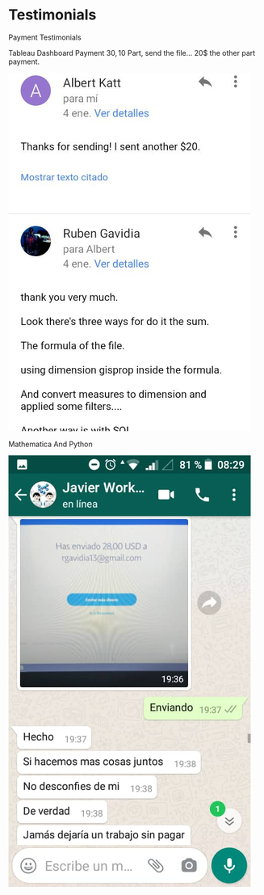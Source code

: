 # Testimonials
Payment Testimonials

Tableau Dashboard Payment 30$, 10$ Part, send the file... 20$ the other part payment.

![Dashboard 1](https://github.com/RubenGavidia/Testimonials/blob/main/WhatsApp%20Image%202021-01-19%20at%2003.05.25.jpeg?raw=true)

Mathematica And Python

![Mathematica](https://github.com/RubenGavidia/Testimonials/blob/main/testimonials.jpg?raw=true)
